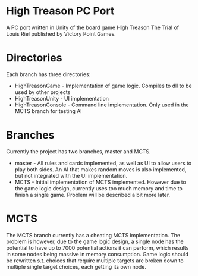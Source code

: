 # High Treason PC Port
A PC port written in Unity of the board game High Treason The Trial of Louis Riel published by Victory Point Games.

# Directories
Each branch has three directories:
* HighTreasonGame - Implementation of game logic. Compiles to dll to be used by other projects
* HighTreasonUnity - UI implementation
* HighTreasonConsole - Command line implementation. Only used in the MCTS branch for testing AI

# Branches
Currently the project has two branches, master and MCTS.
* master - All rules and cards implemented, as well as UI to allow users to play both sides. An AI that makes random moves is also implemented, but not integrated with the UI implementation.
* MCTS - Initial implementation of MCTS implemented. However due to the game logic design, currently uses too much memory and time to finish a single game. Problem will be described a bit more later.

# MCTS
The MCTS branch currently has a cheating MCTS implementation. The problem is however, due to the game logic design, a single node has the potential to have up to 7000 potential actions it can perform, which results in some nodes being massive in memory consumption. Game logic should be rewritten s.t. choices that require multiple targets are broken down to multiple single target choices, each getting its own node.
